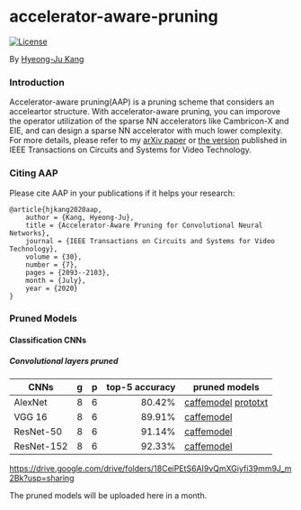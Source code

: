 # accelerator-aware-pruning

[![License](https://img.shields.io/badge/license-BSD-blue.svg)](LICENSE)

By [Hyeong-Ju Kang](http://)

### Introduction

Accelerator-aware pruning(AAP) is a pruning scheme that considers an acceleartor
	structure.
With accelerator-aware pruning, you can imporove the operator utilization
	of the sparse NN accelerators like Cambricon-X and EIE,
	and can design a sparse NN accelerator with much lower complexity.
For more details, please refer to my [arXiv paper](http://arxiv.org/abs/1804.09862)
	or [the version](https://ieeexplore.ieee.org/document/8693518) published in IEEE Transactions on
	Circuits and Systems for Video Technology.

### Citing AAP

Please cite AAP in your publications if it helps your research:

	@article{hjkang2020aap,
		author = {Kang, Hyeong-Ju},
		title = {Accelerator-Aware Pruning for Convolutional Neural Networks},
		journal = {IEEE Transactions on Circuits and Systems for Video Technology},
		volume = {30},
		number = {7},
		pages = {2093--2103},
		month = {July},
		year = {2020}
	}

### Pruned Models

#### Classification CNNs
##### Convolutional layers pruned
| CNNs		| g	| p	| top-5 accuracy	| pruned models |
|-------	|---|---|------------------:|--------|
| AlexNet	| 8	| 6	| 80.42%			|[caffemodel](https://drive.google.com/file/d/1EXLi9WwaU-9qQhLL1hSBGF7qP7jl58Dt/view?usp=sharing) [prototxt](https://drive.google.com/file/d/1EytqXiBdhqm1coD6jmyDeY6qr6xp5NoP/view?usp=sharing)
| VGG 16	| 8	| 6	| 89.91%			|[caffemodel](https://drive.google.com/file/d/117o2CGn4AAeG75DwvPF1NScFYCRUriOY/view?usp=sharing)|
| ResNet-50	| 8	| 6	| 91.14%			|[caffemodel](https://drive.google.com/file/d/1mke-oqIrlHMSwJ0GicKHMWDKnfWYbz7g/view?usp=sharing)
| ResNet-152| 8	| 6	| 92.33%			|[caffemodel](https://drive.google.com/file/d/13w-tXk8kvxlZhQSieGfAettYDXnYNo60/view?usp=sharing)

https://drive.google.com/drive/folders/18CeiPEtS6AI9vQmXGiyfi39mm9J_m2Bk?usp=sharing

The pruned models will be uploaded here in a month.
